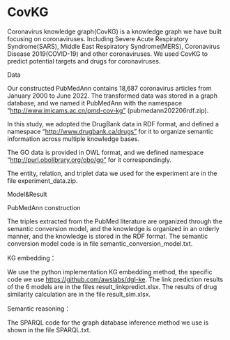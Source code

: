 # CovKG
Coronavirus knowledge graph(CovKG) is a knowledge graph we have built focusing on coronaviruses. Including Severe Acute Respiratory Syndrome(SARS), Middle East Respiratory Syndrome(MERS), Coronavirus Disease 2019(COVID-19) and other coronaviruses. We used CovKG to predict potential targets and drugs for coronaviruses.

Data

Our constructed PubMedAnn contains 18,687 coronavirus articles from January 2000 to June 2022. The transformed data was stored in a graph database, and we named it PubMedAnn with the namespace “http://www.imicams.ac.cn/pmd-cov-kg” (pubmedann202206rdf.zip).

In this study, we adopted the DrugBank data in RDF format, and defined a namespace “http://www.drugbank.ca/drugs” for it to organize semantic information across multiple knowledge bases.

The GO data is provided in OWL format, and we defined namespace “http://purl.obolibrary.org/obo/go” for it correspondingly.

The entity, relation, and triplet data we used for the experiment are in the file experiment_data.zip.

Model&Result

PubMedAnn construction

The triples extracted from the PubMed literature are organized through the semantic conversion model, and the knowledge is organized in an orderly manner, and the knowledge is stored in the RDF format. The semantic conversion model code is in file semantic_conversion_model.txt.

KG embedding：

We use the python implementation KG embedding method, the specific code we use https://github.com/awslabs/dgl-ke.
The link prediction results of the 6 models are in the files result_linkpredict.xlsx.
The results of drug similarity calculation are in the file result_sim.xlsx.

Semantic reasoning：

The SPARQL code for the graph database inference method we use is shown in the file SPARQL.txt.




